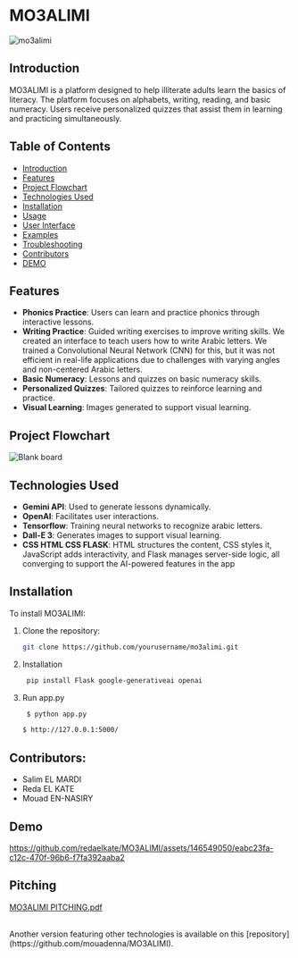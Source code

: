 # MO3ALIMI
![mo3alimi](https://github.com/redaelkate/MO3ALIMI/assets/146549050/1cc0ad8e-82ae-4a5e-83a8-cab6e5038274)
## Introduction
MO3ALIMI is a platform designed to help illiterate adults learn the basics of literacy. The platform focuses on alphabets, writing, reading, and basic numeracy. Users receive personalized quizzes that assist them in learning and practicing simultaneously.



## Table of Contents
- [Introduction](#introduction)
- [Features](#features)
- [Project Flowchart](#flow-chart)
- [Technologies Used](#technologies-used)
- [Installation](#installation)
- [Usage](#usage)
- [User Interface](#user-interface)
- [Examples](#examples)
- [Troubleshooting](#troubleshooting)
- [Contributors](#contributors)
- [DEMO](#DEMO)

## Features
- **Phonics Practice**: Users can learn and practice phonics through interactive lessons.
- **Writing Practice**: Guided writing exercises to improve writing skills. We created an interface to teach users how to write Arabic letters. We trained a Convolutional Neural Network (CNN) for this, but it was not efficient in real-life applications due to challenges with varying angles and non-centered Arabic letters.
- **Basic Numeracy**: Lessons and quizzes on basic numeracy skills.
- **Personalized Quizzes**: Tailored quizzes to reinforce learning and practice.
- **Visual Learning**: Images generated to support visual learning.

## Project Flowchart
![Blank board](https://github.com/redaelkate/MO3ALIMI/assets/134455937/63a9cfc9-cb7d-49db-9b14-05909a282510)

## Technologies Used
- **Gemini API**: Used to generate lessons dynamically.
- **OpenAI**: Facilitates user interactions.
- **Tensorflow**: Training neural networks to recognize arabic letters.
- **Dall-E 3**: Generates images to support visual learning.
- **CSS HTML CSS FLASK**: HTML structures the content, CSS styles it, JavaScript adds interactivity, and Flask manages server-side logic, all converging to support the AI-powered features in the app
## Installation
To install MO3ALIMI:

1. Clone the repository:
    ```bash
    git clone https://github.com/yourusername/mo3alimi.git
    ```
2. Installation
   ```bash
    pip install Flask google-generativeai openai
    ```
4. Run app.py
   ```bash
    $ python app.py
    ```
    ```bash
    $ http://127.0.0.1:5000/
    ```

## Contributors:
- Salim EL MARDI
- Reda EL KATE
- Mouad EN-NASIRY

## Demo


https://github.com/redaelkate/MO3ALIMI/assets/146549050/eabc23fa-c12c-470f-96b6-f7fa392aaba2





## Pitching
[MO3ALIMI PITCHING.pdf](https://github.com/user-attachments/files/15570662/MO3ALIMI.PITCHING.pdf)




<br>
Another version featuring other technologies is available on this [repository](https://github.com/mouadenna/MO3ALIMI).
<br>

